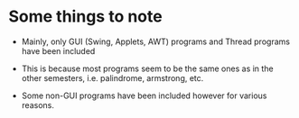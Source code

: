 # Some things to note

* Mainly, only GUI (Swing, Applets, AWT) programs and Thread programs have been included

* This is because most programs seem to be the same ones as in the other semesters, i.e. palindrome, armstrong, etc.

* Some non-GUI programs have been included however for various reasons.